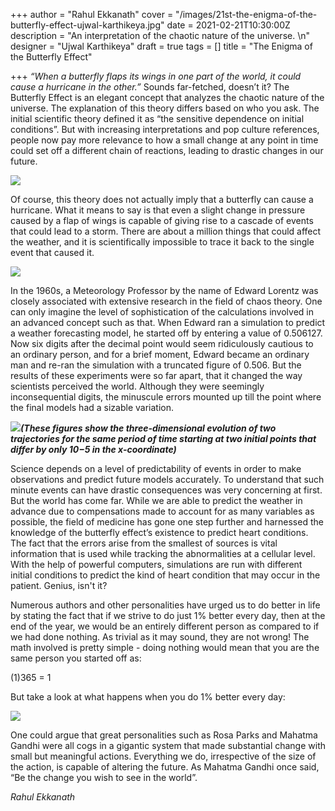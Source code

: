 +++
author = "Rahul Ekkanath"
cover = "/images/21st-the-enigma-of-the-butterfly-effect-ujwal-karthikeya.jpg"
date = 2021-02-21T10:30:00Z
description = "An interpretation of the chaotic nature of the universe. \n"
designer = "Ujwal Karthikeya"
draft = true
tags = []
title = "The Enigma of the Butterfly Effect"

+++
_“When a butterfly flaps its wings in one part of the world, it could cause a hurricane in the other.”_ Sounds far-fetched, doesn’t it? The Butterfly Effect is an elegant concept that analyzes the chaotic nature of the universe. The explanation of this theory differs based on who you ask. The initial scientific theory defined it as “the sensitive dependence on initial conditions”. But with increasing interpretations and pop culture references, people now pay more relevance to how a small change at any point in time could set off a different chain of reactions, leading to drastic changes in our future.

![](/images/21-1.png)

Of course, this theory does not actually imply that a butterfly can cause a hurricane. What it means to say is that even a slight change in pressure caused by a flap of wings is capable of giving rise to a cascade of events that could lead to a storm. There are about a million things that could affect the weather, and it is scientifically impossible to trace it back to the single event that caused it.

![](/images/21-2.png)

In the 1960s, a Meteorology Professor by the name of Edward Lorentz was closely associated with extensive research in the field of chaos theory. One can only imagine the level of sophistication of the calculations involved in an advanced concept such as that. When Edward ran a simulation to predict a weather forecasting model, he started off by entering a value of 0.506127. Now six digits after the decimal point would seem ridiculously cautious to an ordinary person, and for a brief moment, Edward became an ordinary man and re-ran the simulation with a truncated figure of 0.506. But the results of these experiments were so far apart, that it changed the way scientists perceived the world. Although they were seemingly inconsequential digits, the minuscule errors mounted up till the point where the final models had a sizable variation.

**_![](/images/21-3.png)(These figures show the three-dimensional evolution of two trajectories for the same period of time starting at two initial points that differ by only 10−5 in the x-coordinate)_**

Science depends on a level of predictability of events in order to make observations and predict future models accurately. To understand that such minute events can have drastic consequences was very concerning at first. But the world has come far. While we are able to predict the weather in advance due to compensations made to account for as many variables as possible, the field of medicine has gone one step further and harnessed the knowledge of the butterfly effect’s existence to predict heart conditions. The fact that the errors arise from the smallest of sources is vital information that is used while tracking the abnormalities at a cellular level. With the help of powerful computers, simulations are run with different initial conditions to predict the kind of heart condition that may occur in the patient. Genius, isn't it?

Numerous authors and other personalities have urged us to do better in life by stating the fact that if we strive to do just 1% better every day, then at the end of the year, we would be an entirely different person as compared to if we had done nothing. As trivial as it may sound, they are not wrong! The math involved is pretty simple - doing nothing would mean that you are the same person you started off as:

(1)365 = 1

But take a look at what happens when you do 1% better every day:

![](/images/21-4.jpeg)

One could argue that great personalities such as Rosa Parks and Mahatma Gandhi were all cogs in a gigantic system that made substantial change with small but meaningful actions. Everything we do, irrespective of the size of the action, is capable of altering the future. As Mahatma Gandhi once said, “Be the change you wish to see in the world”.

_Rahul Ekkanath_